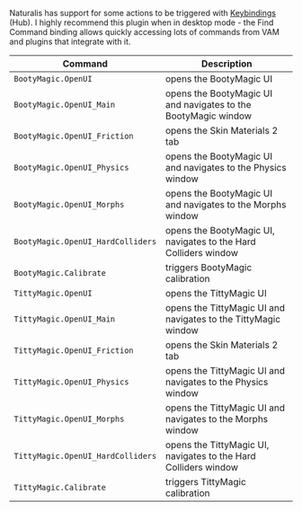 Naturalis has support for some actions to be triggered with [Keybindings](https://hub.virtamate.com/resources/keybindings.4400/) (Hub). I highly recommend this plugin when in desktop mode - the Find Command binding allows quickly accessing lots of commands from VAM and plugins that integrate with it.

| Command | Description |
| --- | --- |
| `BootyMagic.OpenUI` | opens the BootyMagic UI |
| `BootyMagic.OpenUI_Main` | opens the BootyMagic UI and navigates to the BootyMagic window |
| `BootyMagic.OpenUI_Friction` | opens the Skin Materials 2 tab |
| `BootyMagic.OpenUI_Physics` | opens the BootyMagic UI and navigates to the Physics window |
| `BootyMagic.OpenUI_Morphs` | opens the BootyMagic UI and navigates to the Morphs window |
| `BootyMagic.OpenUI_HardColliders` | opens the BootyMagic UI, navigates to the Hard Colliders window |
| `BootyMagic.Calibrate` | triggers BootyMagic calibration |
| `TittyMagic.OpenUI` | opens the TittyMagic UI |
| `TittyMagic.OpenUI_Main` | opens the TittyMagic UI and navigates to the TittyMagic window |
| `TittyMagic.OpenUI_Friction` | opens the Skin Materials 2 tab |
| `TittyMagic.OpenUI_Physics` | opens the TittyMagic UI and navigates to the Physics window |
| `TittyMagic.OpenUI_Morphs` | opens the TittyMagic UI and navigates to the Morphs window |
| `TittyMagic.OpenUI_HardColliders` | opens the TittyMagic UI, navigates to the Hard Colliders window |
| `TittyMagic.Calibrate` | triggers TittyMagic calibration |
